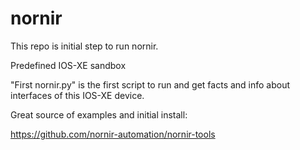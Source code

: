 # nornir

This repo is initial step to run nornir.

Predefined IOS-XE sandbox

"First nornir.py" is the first script to run and get facts and info about interfaces of this IOS-XE device.

Great source of examples and initial install:

https://github.com/nornir-automation/nornir-tools
